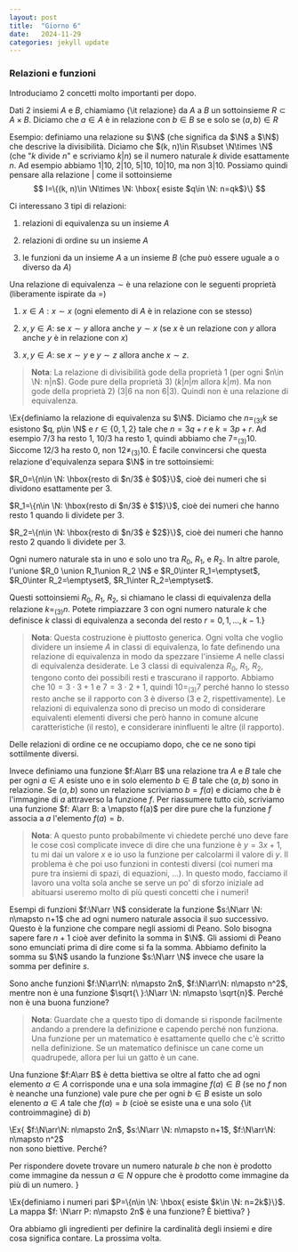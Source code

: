 ```yaml
---
layout: post
title:  "Giorno 6"
date:   2024-11-29 
categories: jekyll update
---
```

### Relazioni e funzioni






Introduciamo 2 concetti molto importanti per dopo.

Dati 2 insiemi $A$ e $B$,
chiamiamo {\it relazione} da $A$ a $B$ un sottoinsieme $R\subset A\times B$.
Diciamo che $a\in A$ è in relazione con $b\in B$ se e solo se $(a, b)\in R$

Esempio: definiamo una relazione su $\N$ (che significa da $\N$ a $\N$)
che descrive la divisibilità. 
Diciamo che $(k, n)\in R\subset \N\times \N$ (che "$k$ divide $n$" e scriviamo $k|n$) se il numero naturale $k$ divide esattamente $n$.
Ad esempio abbiamo $1|10$, $2|10$, $5|10$, $10|10$, ma non $3|10$.
Possiamo quindi pensare alla relazione $|$ come il sottoinsieme 
$$
I=\{(k, n)\in \N\times \N: \hbox{ esiste $q\in \N: n=qk$}\}
$$

Ci interessano 3 tipi di relazioni:

1) relazioni di equivalenza su un insieme $A$

2) relazioni di ordine su un insieme $A$

3) le funzioni da un insieme $A$ a un insieme $B$ (che può essere uguale a o diverso da $A$)

Una relazione di equivalenza $\sim$ è una relazione con le seguenti proprietà (liberamente ispirate da =)

1) $x\in A: x\sim x$  (ogni elemento di $A$ è in relazione con se stesso)

2) $x, y\in A:$ se $x\sim y$ allora anche $y\sim x$ (se $x$ è un relazione con $y$ allora anche $y$ è in relazione con $x$)

3) $x, y\in A:$ se  $x\sim y$ e  $y\sim z$ allora anche $x\sim z$.

> **Nota**: La relazione di divisibilità gode della proprietà 1 (per ogni $n\in \N: n|n$).
Gode pure della proprietà 3)  ($k|n|m$ allora $k|m$).
Ma non gode della proprietà 2) ($3|6$ na non $6|3$).
Quindi non è una relazione di equivalenza.

\Ex{definiamo la relazione di equivalenza su $\N$. Diciamo che $n=_{(3)}k$ 
se esistono $q, p\in \N$ e $r\in \{0, 1, 2\}$ tale che  $n= 3q+r$ e $k= 3p+r$. 
Ad esempio $7/3$ ha resto 1, $10/3$ ha resto 1, quindi abbiamo che $7=_{(3)} 10$.
Siccome $12/3$ ha resto 0, non $12\not=_{(3)} 10$.
È facile convincersi che questa relazione d'equivalenza separa $\N$ in tre sottoinsiemi:

$R_0=\{n\in \N: \hbox{resto di $n/3$ è $0$}\}$, cioè dei numeri che si dividono esattamente per $3$.

$R_1=\{n\in \N: \hbox{resto di $n/3$ è $1$}\}$, cioè dei numeri che hanno resto 1 quando li dividete per $3$.

$R_2=\{n\in \N: \hbox{resto di $n/3$ è $2$}\}$, cioè dei numeri che hanno resto 2 quando li dividete per $3$.

Ogni numero naturale sta in uno e solo uno tra $R_0$, $R_1$, e $R_2$.
In altre parole, l'unione $R_0 \union R_1\union R_2 \N$ e
$R_0\inter R_1=\emptyset$,
$R_0\inter R_2=\emptyset$,
$R_1\inter R_2=\emptyset$.


Questi sottoinsiemi $R_0$, $R_1$, $R_2$, si chiamano le classi di equivalenza della relazione $k=_{(3)}n$.
Potete rimpiazzare $3$ con ogni numero naturale $k$ che definisce $k$ classi di equivalenza a seconda del resto
$r=0,1, ..., k-1$.}

> **Nota**: Questa costruzione è piuttosto generica. Ogni volta che voglio dividere un insieme $A$ in classi di equivalenza,
lo fate definendo una relazione di equivalenza in modo da spezzare l'insieme $A$ nelle classi di equivalenza desiderate.
Le 3 classi di equivalenza $R_0$, $R_1$, $R_2$, tengono conto dei possibili resti e trascurano il rapporto.
Abbiamo che $10= 3\cdot 3+1$ e $7=3\cdot2+1$, quindi $10=_{(3)}7$ perché hanno lo stesso resto anche se il rapporto con 3 è diverso
(3 e 2, rispettivamente). 
Le relazioni di equivalenza sono di preciso un modo di considerare equivalenti elementi diversi che però hanno 
in comune alcune caratteristiche (il resto), e considerare ininfluenti le altre (il rapporto).


Delle relazioni di ordine ce ne occupiamo dopo, che ce ne sono tipi sottilmente diversi.

Invece definiamo una funzione $f:A\arr B$ una relazione tra $A$ e $B$ tale che 
per ogni $a\in A$ esiste uno e in solo elemento $b\in B$ tale che $(a, b)$ sono in relazione.
Se $(a, b)$ sono un relazione scriviamo $b=f(a)$ e diciamo che $b$ è l'immagine di $a$ attraverso la funzione $f$.
Per riassumere tutto ciò, scriviamo una funzione $f: A\arr B: a \mapsto f(a)$
per dire pure che la funzione $f$ associa a $a$ l'elemento $f(a)=b$.

 
> **Nota**: A questo punto probabilmente vi chiedete perché uno deve fare le cose così complicate invece di dire che
una funzione è $y=3x+1$, tu mi dai un valore $x$ e io uso la funzione per calcolarmi il valore di $y$.
Il problema è che poi uso funzioni in contesti diversi (coi numeri ma pure tra insiemi di spazi, di equazioni, ...).
In questo modo, facciamo il lavoro una volta sola anche se serve un po' di sforzo iniziale ad abituarsi useremo molto di più questi concetti che i numeri!

Esempi di funzioni $f:\N\arr \N$ considerate la funzione $s:\N\arr \N: n\mapsto n+1$ 
che ad ogni numero naturale associa il suo successivo. Questo è la funzione che compare negli assiomi di Peano.
Solo bisogna sapere fare $n+1$ cioè aver definito la somma in $\N$. Gli assiomi di Peano sono emunciati prima di dire come si fa la somma.
Abbiamo definito la somma su $\N$ usando la funzione $s:\N\arr \N$ invece che usare la somma per definire $s$.

Sono anche funzioni $f:\N\arr\N: n\mapsto 2n$, $f:\N\arr\N: n\mapsto n^2$, mentre non è una funzione
$\sqrt{\ }:\N\arr \N: n\mapsto \sqrt{n}$. Perché non è una buona funzione?

> **Nota**: Guardate che a questo tipo di domande si risponde facilmente andando a prendere la definizione e capendo perché non funziona.
Una funzione per un matematico è esattamente quello che c'è scritto nella definizione. Se un matematico definisce un cane come un quadrupede, allora per lui un gatto è un cane.

Una funzione $f:A\arr B$ è detta biettiva se oltre al fatto che ad ogni elemento $a\in A$ corrisponde una e una sola immagine $f(a)\in B$
(se no $f$ non è neanche una funzione) vale pure che per ogni $b\in B$ esiste un solo elenento $a\in A$ tale che $f(a)=b$ (cioè se esiste una e una solo {\it controimmagine} di $b$)


\Ex{
$f:\N\arr\N: n\mapsto 2n$, $s:\N\arr \N: n\mapsto n+1$, $f:\N\arr\N: n\mapsto n^2$   
non sono biettive. Perché?

Per rispondere dovete trovare un numero naturale $b$ che non è prodotto come immagine da nessun $a\in N$
oppure che è prodotto come immagine da più di un numero. }


\Ex{definiamo i numeri pari $P=\{n\in \N: \hbox{ esiste $k\in \N: n=2k$}\}$.
La mappa $f: \N\arr P: n\mapsto 2n$ è una funzione? È biettiva?
}


Ora abbiamo gli ingredienti per definire la cardinalità degli insiemi e dire cosa significa contare.
La prossima volta.









